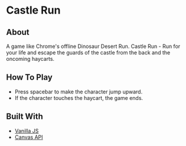 # Castle Run

## About
A game like Chrome's offline Dinosaur Desert Run.
Castle Run - Run for your life and escape the guards of the castle from the back and the oncoming haycarts.

## How To Play
* Press spacebar to make the character jump upward.
* If the character touches the haycart, the game ends.

## Built With
* [Vanilla JS](http://vanilla-js.com/)
* [Canvas API](https://developer.mozilla.org/kab/docs/Web/API/Canvas_API)
